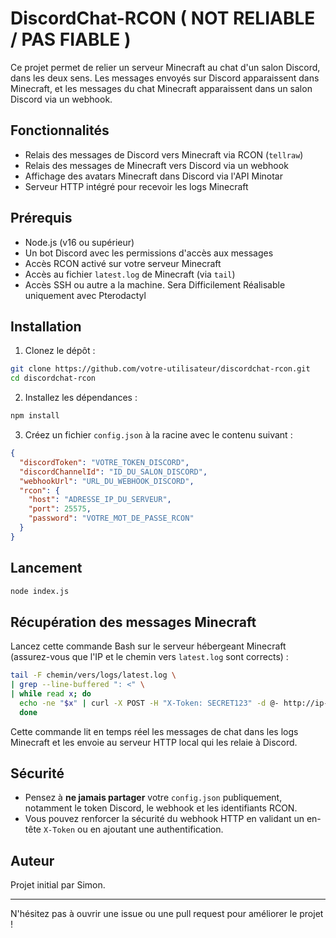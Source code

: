 # DiscordChat-RCON ( NOT RELIABLE / PAS FIABLE )

Ce projet permet de relier un serveur Minecraft au chat d'un salon Discord, dans les deux sens. Les messages envoyés sur Discord apparaissent dans Minecraft, et les messages du chat Minecraft apparaissent dans un salon Discord via un webhook.

## Fonctionnalités

* Relais des messages de Discord vers Minecraft via RCON (`tellraw`)
* Relais des messages de Minecraft vers Discord via un webhook
* Affichage des avatars Minecraft dans Discord via l'API Minotar
* Serveur HTTP intégré pour recevoir les logs Minecraft

## Prérequis

* Node.js (v16 ou supérieur)
* Un bot Discord avec les permissions d'accès aux messages
* Accès RCON activé sur votre serveur Minecraft
* Accès au fichier `latest.log` de Minecraft (via `tail`)
* Accès SSH ou autre a la machine. Sera Difficilement Réalisable uniquement avec Pterodactyl

## Installation

1. Clonez le dépôt :

```bash
git clone https://github.com/votre-utilisateur/discordchat-rcon.git
cd discordchat-rcon
```

2. Installez les dépendances :

```bash
npm install
```

3. Créez un fichier `config.json` à la racine avec le contenu suivant :

```json
{
  "discordToken": "VOTRE_TOKEN_DISCORD",
  "discordChannelId": "ID_DU_SALON_DISCORD",
  "webhookUrl": "URL_DU_WEBHOOK_DISCORD",
  "rcon": {
    "host": "ADRESSE_IP_DU_SERVEUR",
    "port": 25575,
    "password": "VOTRE_MOT_DE_PASSE_RCON"
  }
}
```

## Lancement

```bash
node index.js
```

## Récupération des messages Minecraft

Lancez cette commande Bash sur le serveur hébergeant Minecraft (assurez-vous que l'IP et le chemin vers `latest.log` sont corrects) :

```bash
tail -F chemin/vers/logs/latest.log \
| grep --line-buffered ": <" \
| while read x; do
  echo -ne "$x" | curl -X POST -H "X-Token: SECRET123" -d @- http://ip-server-nodejs:port/minecraft/hook
  done
```

Cette commande lit en temps réel les messages de chat dans les logs Minecraft et les envoie au serveur HTTP local qui les relaie à Discord.

## Sécurité

* Pensez à **ne jamais partager** votre `config.json` publiquement, notamment le token Discord, le webhook et les identifiants RCON.
* Vous pouvez renforcer la sécurité du webhook HTTP en validant un en-tête `X-Token` ou en ajoutant une authentification.

## Auteur

Projet initial par Simon.

---

N'hésitez pas à ouvrir une issue ou une pull request pour améliorer le projet !
